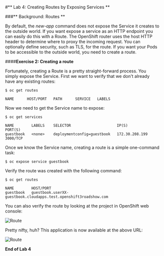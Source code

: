 #** Lab 4: Creating Routes by Exposing Services **

###** Background: Routes **

By default, the *new-app* command does not expose the Service it creates to the
outside world. If you want expose a service as an HTTP endpoint you can easily
do this with a Route. The OpenShift router uses the host HTTP header to
determine where to proxy the incoming request. You can optionally define
security, such as TLS, for the route. If you want your Pods to be accessible to
the outside world, you need to create a route.

####**Exercise 2: Creating a route**

Fortunately, creating a Route is a pretty straight-forward process.  You simply
expose the Service. First we want to verify that we don't already have any
existing routes:

	$ oc get routes

    NAME      HOST/PORT   PATH      SERVICE   LABELS

Now we need to get the Service name to expose:

	$ oc get services

    NAME        LABELS    SELECTOR                     IP(S)            PORT(S)
    guestbook   <none>    deploymentconfig=guestbook   172.30.208.199   3000/TCP

Once we know the Service name, creating a route is a simple one-command task:

	$ oc expose service guestbook

Verify the route was created with the following command:

	$ oc get routes

    NAME        HOST/PORT      
    guestbook   guestbook.userXX-guestbook.cloudapps.test.openshift3roadshow.com

You can also verify the route by looking at the project in OpenShift web console:

![Route](http://training.runcloudrun.com/images/roadshow/route.png)

Pretty nifty, huh?  This application is now available at the above URL:

![Route](http://training.runcloudrun.com/images/roadshow/route2.png)

**End of Lab 4**
